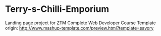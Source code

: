 # Terry-s-Chilli-Emporium
Landing page project for ZTM Complete Web Developer Course
Template origin: http://www.mashup-template.com/preview.html?template=savory
